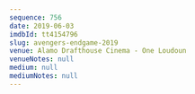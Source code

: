 ```yaml
---
sequence: 756
date: 2019-06-03
imdbId: tt4154796
slug: avengers-endgame-2019
venue: Alamo Drafthouse Cinema - One Loudoun
venueNotes: null
medium: null
mediumNotes: null
---
```

